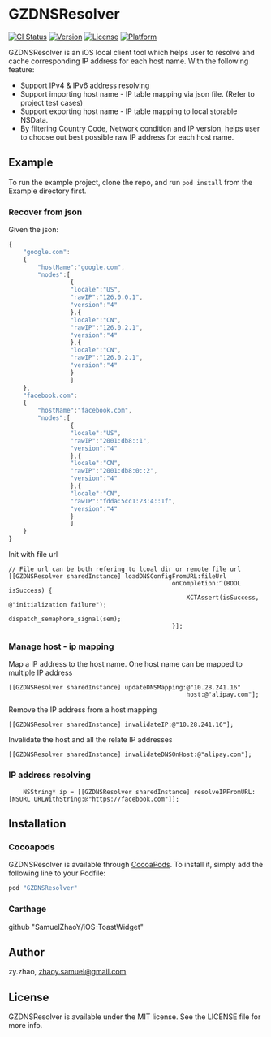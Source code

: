 # GZDNSResolver

[![CI Status](http://img.shields.io/travis/SamuelZhaoY/iOS-DNSResolver.svg?style=flat)](https://travis-ci.org/SamuelZhaoY/iOS-DNSResolver)
[![Version](https://img.shields.io/cocoapods/v/GZDNSResolver.svg?style=flat)](http://cocoapods.org/pods/GZDNSResolver)
[![License](https://img.shields.io/cocoapods/l/GZDNSResolver.svg?style=flat)](http://cocoapods.org/pods/GZDNSResolver)
[![Platform](https://img.shields.io/cocoapods/p/GZDNSResolver.svg?style=flat)](http://cocoapods.org/pods/GZDNSResolver)

GZDNSResolver is an iOS local client tool which helps user to resolve and cache corresponding IP address for each host name. With the following feature:

- Support IPv4 & IPv6 address resolving
- Support importing host name - IP table mapping via json file. (Refer to project test cases)
- Support exporting host name - IP table mapping to local storable NSData.
- By filtering Country Code, Network condition and IP version, helps user to choose out best possible raw IP address for each host name.

## Example

To run the example project, clone the repo, and run `pod install` from the Example directory first.

### Recover from json

Given the json:
```javascript
{
    "google.com":
    {
        "hostName":"google.com",
        "nodes":[
                 {
                 "locale":"US",
                 "rawIP":"126.0.0.1",
                 "version":"4"
                 },{
                 "locale":"CN",
                 "rawIP":"126.0.2.1",
                 "version":"4"
                 },{
                 "locale":"CN",
                 "rawIP":"126.0.2.1",
                 "version":"4"
                 }
                 ]
    },
    "facebook.com":
    {
        "hostName":"facebook.com",
        "nodes":[
                 {
                 "locale":"US",
                 "rawIP":"2001:db8::1",
                 "version":"4"
                 },{
                 "locale":"CN",
                 "rawIP":"2001:db8:0::2",
                 "version":"4"
                 },{
                 "locale":"CN",
                 "rawIP":"fdda:5cc1:23:4::1f",
                 "version":"4" 
                 }
                 ]
    }
}
```
Init with file url
```objc
// File url can be both refering to lcoal dir or remote file url
[[GZDNSResolver sharedInstance] loadDNSConfigFromURL:fileUrl
                                             onCompletion:^(BOOL isSuccess) {
                                                 XCTAssert(isSuccess, @"initialization failure");
                                                 dispatch_semaphore_signal(sem);
                                             }];
```

### Manage host - ip mapping

Map a IP address to the host name. One host name can be mapped to multiple IP address
```objc
[[GZDNSResolver sharedInstance] updateDNSMapping:@"10.28.241.16"
                                                 host:@"alipay.com"];
```

Remove the IP address from a host mapping
```objc
[[GZDNSResolver sharedInstance] invalidateIP:@"10.28.241.16"];
```

Invalidate the host and all the relate IP addresses
```objc
[[GZDNSResolver sharedInstance] invalidateDNSOnHost:@"alipay.com"];
```

### IP address resolving

```objc
    NSString* ip = [[GZDNSResolver sharedInstance] resolveIPFromURL:[NSURL URLWithString:@"https://facebook.com"]];
```

## Installation

### Cocoapods
GZDNSResolver is available through [CocoaPods](http://cocoapods.org). To install
it, simply add the following line to your Podfile:

```ruby
pod "GZDNSResolver"
```

### Carthage

github "SamuelZhaoY/iOS-ToastWidget"



## Author

zy.zhao, zhaoy.samuel@gmail.com

## License

GZDNSResolver is available under the MIT license. See the LICENSE file for more info.
